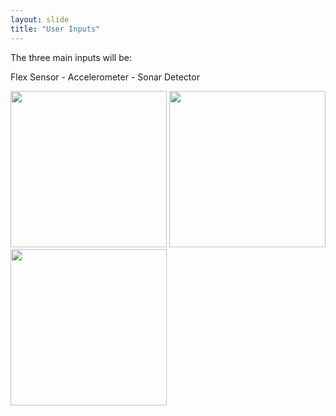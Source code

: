 ```yaml
---
layout: slide
title: "User Inputs"
---
```

The three main inputs will be:

Flex Sensor   -   Accelerometer   -   Sonar Detector

<img src="https://www.trossenrobotics.com/shared/images/PImages/S-20-SEN10264-a.jpg" width="250" height="250"> <img src="https://www.researchgate.net/profile/Constantinos_Psomopoulos/publication/299511206/figure/fig6/AS:614310762000424@1523474507902/A-typical-Accelerometer-layout.png" width="250" height="250"> <img src="https://xenyltechbd.com/wp-content/uploads/2020/01/HC-SR04-Ultrasonic-Sonar-Sensor-1.jpg" width="250" height="250">

